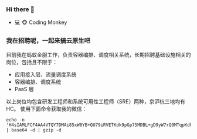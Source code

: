 ### Hi there 👋

- 💻 🐵 Coding Monkey


### 我在招聘呢，一起来搞云原生吧

目前我在蚂蚁金服工作，负责容器编排、调度相关系统，长期招聘基础设施相关的岗位，包括且不限于：

- 应用接入层、流量调度系统
- 容器编排、调度系统
- PaaS 层

以上岗位均包含研发工程师和系统可用性工程师（SRE）两种，京沪杭三地均有 HC。 使用下面命令获取我的微信：

```
echo -n 'H4sIAMLFCF4AA4VTQY7DMAi85xW8YB+QU79iRVETKdk9pGp75MDBL+gD9yW7rQ0MTqpKdhRsM8AMjGual57Sst2W++n8tL6Gn7W7jcOULj1tQ/qmyzRvNK/pPNK164jo9yH7Vc79jpp95FHAcnB6Wlx3dcz/Vln1vvUAoFyWAhXn8icK8zoiD4c+CrVLtz40nAxfiWA7TzpgDe2KBYHpAL3sAmbECP46e1JLssot3fxyZoNhMgZEawMphAJ/ZFKoB5OWxyEhARkhA7EjNuLhTkJuEqSwdxw6YH+NSoUMUTMr2TC11KzdzDGmdh9jvzEEEuCkIdSF8Heo4fuxsg42MMOpJKhMOXDwdrgEqkQ9TBJp8LmZ1ThibrGn2ybpHanT92HMfHhdXOhErFYV/gM/ahLuzAQAAA==' | base64 -d | gzip -d
```
